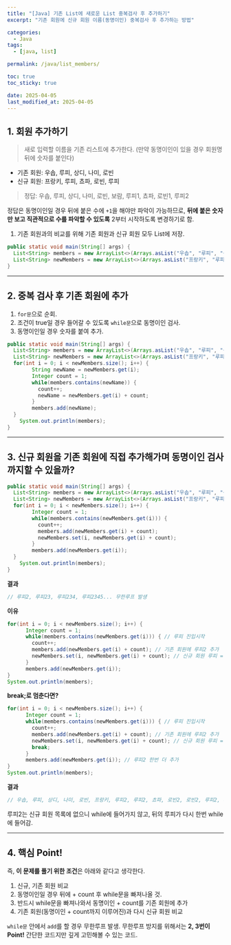 ```yaml
---
title: "[Java] 기존 List에 새로운 List 중복검사 후 추가하기"
excerpt: "기존 회원에 신규 회원 이름(동명이인) 중복검사 후 추가하는 방법"

categories:
  - Java
tags:
  - [java, list]

permalink: /java/list_members/

toc: true
toc_sticky: true

date: 2025-04-05
last_modified_at: 2025-04-05
---
```


## 1. 회원 추가하기

>새로 입력할 이름을 기존 리스트에 추가한다. (만약 동명이인이 있을 경우 회원명 뒤에 숫자를 붙인다)

- 기존 회원: 우솝, 루피, 상디, 나미, 로빈
- 신규 회원: 프랑키, 루피, 쵸파, 로빈, 루피

>정답: 우솝, 루피, 상디, 나미, 로빈, 보람, 루피1, 쵸파, 로빈1, 루피2

정답은 동명이인일 경우 뒤에 붙은 수에 `+1`을 해야만 파악이 가능하므로, **뒤에 붙은 숫자만 보고 직관적으로 수를 파악할 수 있도록** 2부터 시작하도록 변경하기로 함.

1. 기존 회원과의 비교를 위해 기존 회원과 신규 회원 모두 List에 저장.

```java
public static void main(String[] args) {
  List<String> members = new ArrayList<>(Arrays.asList("우솝", "루피", "상디", "나미", "로빈"));
  List<String> newMembers = new ArrayList<>(Arrays.asList("프랑키", "루피", "쵸파", "로빈", "루피"));
}
```

<hr>

## 2. 중복 검사 후 기존 회원에 추가

1. `for문`으로 순회.
2. 조건이 true일 경우 들어갈 수 있도록 `while문`으로 동명이인 검사.
3. 동명이인일 경우 숫자를 붙여 추가.

```java
public static void main(String[] args) {
  List<String> members = new ArrayList<>(Arrays.asList("우솝", "루피", "상디", "나미", "로빈"));
  List<String> newMembers = new ArrayList<>(Arrays.asList("프랑키", "루피", "쵸파", "로빈", "루피"));
  for(int i = 0; i < newMembers.size(); i++) {
        String newName = newMembers.get(i);
        Integer count = 1;
        while(members.contains(newName)) {
          count++;
          newName = newMembers.get(i) + count;
        }
        members.add(newName);
  }
	System.out.println(members);
}
```

<hr>

## 3. 신규 회원을 기존 회원에 직접 추가해가며 동명이인 검사까지할 수 있을까?

```java
public static void main(String[] args) {
  List<String> members = new ArrayList<>(Arrays.asList("우솝", "루피", "상디", "나미", "로빈"));
  List<String> newMembers = new ArrayList<>(Arrays.asList("프랑키", "루피", "쵸파", "로빈", "루피"));
  for(int i = 0; i < newMembers.size(); i++) {
        Integer count = 1;
        while(members.contains(newMembers.get(i))) {
          count++;
          members.add(newMembers.get(i) + count);
          newMembers.set(i, newMembers.get(i) + count);
        }
        members.add(newMembers.get(i));
  }
	System.out.println(members);
}
```

**결과**

```java
// 루피2, 루피23, 루피234, 루피2345... 무한루프 발생
```

**이유**

```java
for(int i = 0; i < newMembers.size(); i++) {
      Integer count = 1;
      while(members.contains(newMembers.get(i))) { // 루피 진입시작
        count++;
        members.add(newMembers.get(i) + count); // 기존 회원에 루피2 추가
        newMembers.set(i, newMembers.get(i) + count); // 신규 회원 루피 = 루피2 대입 -> 다시 while문 true -> 무한루프 발생
      }
      members.add(newMembers.get(i));
}
System.out.println(members);
```

**break;로 멈춘다면?**

```java
for(int i = 0; i < newMembers.size(); i++) {
      Integer count = 1;
      while(members.contains(newMembers.get(i))) { // 루피 진입시작
        count++;
        members.add(newMembers.get(i) + count); // 기존 회원에 루피2 추가
        newMembers.set(i, newMembers.get(i) + count); // 신규 회원 루피 = 루피2 대입 -> 다시 while문 true -> 무한루프 발생
        break;
      }
      members.add(newMembers.get(i)); // 루피2 한번 더 추가
}
System.out.println(members);
```

**결과**
```java
// 우솝, 루피, 상디, 나미, 로빈, 프랑키, 루피2, 루피2, 쵸파, 로빈2, 로빈2, 루피2, 루피2
```

루피2는 신규 회원 목록에 없으니 while에 들어가지 않고, 뒤의 루피가 다시 한번 while에 들어감.

<hr>

## 4. 핵심 Point!

즉, **이 문제를 풀기 위한 조건**은 아래와 같다고 생각한다.

1. 신규, 기존 회원 비교
2. 동명이인일 경우 뒤에 + count 후 while문을 빠져나올 것.
3. 반드시 while문을 빠져나와서 동명이인 + count를 기존 회원에 추가
4. 기존 회원(동명이인 + count까지 이루어진)과 다시 신규 회원 비교

`while문` 안에서 `add`를 할 경우 무한루프 발생. 무한루프 방지를 위해서는 **2, 3번이 Point!** 간단한 코드지만 깊게 고민해볼 수 있는 코드.